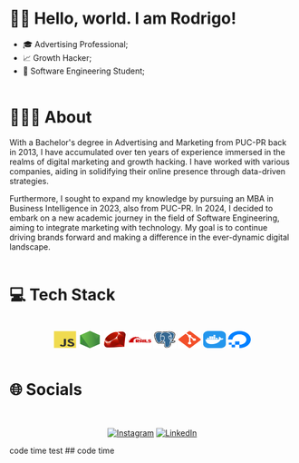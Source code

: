 # 🖖🏽 Hello, world. I am Rodrigo!
- 🎓 Advertising Professional;
- 📈 Growth Hacker;
- 💾 Software Engineering Student;
    <br><br>
# 👨🏾‍💻 About
With a Bachelor's degree in Advertising and Marketing from PUC-PR back in 2013, I have accumulated over ten years of experience immersed in the realms of digital marketing and growth hacking. I have worked with various companies, aiding in solidifying their online presence through data-driven strategies.

Furthermore, I sought to expand my knowledge by pursuing an MBA in Business Intelligence in 2023, also from PUC-PR. In 2024, I decided to embark on a new academic journey in the field of Software Engineering, aiming to integrate marketing with technology. My goal is to continue driving brands forward and making a difference in the ever-dynamic digital landscape.
    <br><br>
# 💻 Tech Stack
<div align="center"><br>
    <img align="center" alt="Javascript" height="30" width="40" src="https://raw.githubusercontent.com/devicons/devicon/2ae2a900d2f041da66e950e4d48052658d850630/icons/javascript/javascript-original.svg">
    <img align="center" alt="Node.js" height="30" width="40" src="https://raw.githubusercontent.com/devicons/devicon/1119b9f84c0290e0f0b38982099a2bd027a48bf1/icons/nodejs/nodejs-original.svg">
    <img align="center" alt="Ruby" height="30" width="40" src="https://raw.githubusercontent.com/devicons/devicon/6910f0503efdd315c8f9b858234310c06e04d9c0/icons/ruby/ruby-original.svg">
    <img align="center" alt="Ruby on Rails" height="30" width="40" src="https://raw.githubusercontent.com/devicons/devicon/6910f0503efdd315c8f9b858234310c06e04d9c0/icons/rails/rails-plain-wordmark.svg">
    <!-- <img align="center" alt="Postman" height="30" width="40" src="https://raw.githubusercontent.com/devicons/devicon/6910f0503efdd315c8f9b858234310c06e04d9c0/icons/postman/postman-original.svg"> -->
    <img align="center" alt="PostgreSQL" height="30" width="40" src="https://raw.githubusercontent.com/devicons/devicon/6910f0503efdd315c8f9b858234310c06e04d9c0/icons/postgresql/postgresql-original.svg">
    <!-- <img align="center" alt="Electron" height="30" width="40" src="https://raw.githubusercontent.com/devicons/devicon/6910f0503efdd315c8f9b858234310c06e04d9c0/icons/electron/electron-original.svg"> -->
    <img align="center" alt="Git" height="30" width="40" src="https://raw.githubusercontent.com/devicons/devicon/6910f0503efdd315c8f9b858234310c06e04d9c0/icons/git/git-original.svg">
    <!-- <img align="center" alt="Github" height="30" width="40" src="https://github.com/devicons/devicon/blob/master/icons/github/github-original.svg"> -->
    <img align="center" alt="Docker" height="30" width="40" src="https://raw.githubusercontent.com/tandpfun/skill-icons/59059d9d1a2c092696dc66e00931cc1181a4ce1f/icons/Docker.svg">
    <!-- <img align="center" alt="AWS" height="30" width="40" src="https://raw.githubusercontent.com/devicons/devicon/6910f0503efdd315c8f9b858234310c06e04d9c0/icons/amazonwebservices/amazonwebservices-plain-wordmark.svg"> -->
    <!-- <img align="center" alt="Azure" height="30" width="40" src="https://raw.githubusercontent.com/devicons/devicon/6910f0503efdd315c8f9b858234310c06e04d9c0/icons/azure/azure-original.svg"> -->
    <img align="center" alt="Digital-Ocean" height="30" width="40" src="https://raw.githubusercontent.com/devicons/devicon/6910f0503efdd315c8f9b858234310c06e04d9c0/icons/digitalocean/digitalocean-original.svg">
    <!-- <img align="center" alt="Google Cloud" height="30" width="40" src="https://raw.githubusercontent.com/devicons/devicon/6910f0503efdd315c8f9b858234310c06e04d9c0/icons/googlecloud/googlecloud-original.svg"> -->
    <!-- <img align="center" alt="Grafana" height="30" width="40" src="https://raw.githubusercontent.com/devicons/devicon/6910f0503efdd315c8f9b858234310c06e04d9c0/icons/grafana/grafana-original.svg"> -->
    <br><br>
</div>

# 🌐 Socials
<div align="center"><br>

[![Instagram](https://img.shields.io/badge/Instagram-%23E4405F.svg?logo=Instagram&logoColor=white)](https://instagram.com/rodrigoborgee) [![LinkedIn](https://img.shields.io/badge/LinkedIn-%230077B5.svg?logo=linkedin&logoColor=white)](https://linkedin.com/in/rodrigoborge)

</div>
code time test
## code time